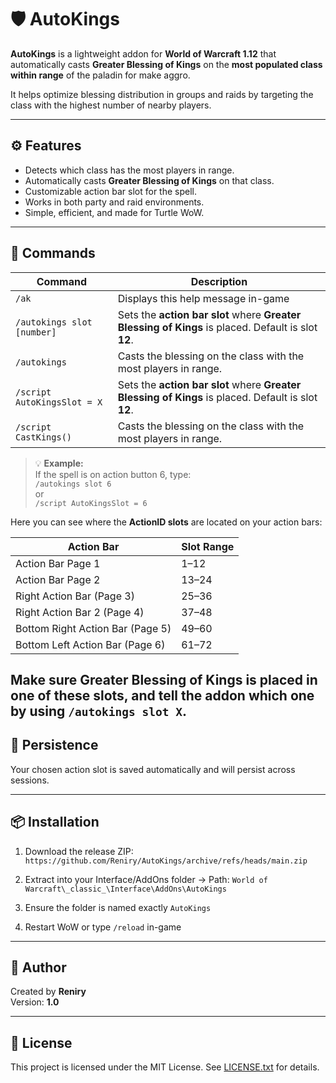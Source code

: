 # 🛡️ AutoKings

**AutoKings** is a lightweight addon for **World of Warcraft 1.12** that automatically casts **Greater Blessing of Kings** on the **most populated class within range** of the paladin for make aggro.

It helps optimize blessing distribution in groups and raids by targeting the class with the highest number of nearby players.

---

## ⚙️ Features

- Detects which class has the most players in range.
- Automatically casts **Greater Blessing of Kings** on that class.
- Customizable action bar slot for the spell.
- Works in both party and raid environments.
- Simple, efficient, and made for Turtle WoW.

---

## 🧙 Commands

| Command | Description |
|--------|-------------|
| `/ak` | Displays this help message in-game |
| `/autokings slot [number]` | Sets the **action bar slot** where **Greater Blessing of Kings** is placed. Default is slot **12**. |
| `/autokings` | Casts the blessing on the class with the most players in range. |
| `/script AutoKingsSlot = X` | Sets the **action bar slot** where **Greater Blessing of Kings** is placed. Default is slot **12**. |
| `/script CastKings()` | Casts the blessing on the class with the most players in range. |

> 💡 **Example:**  
> If the spell is on action button 6, type:  
> `/autokings slot 6`  
> or  
> `/script AutoKingsSlot = 6`

Here you can see where the **ActionID slots** are located on your action bars:

| Action Bar               | Slot Range  |
|--------------------------|-------------|
| Action Bar Page 1        | 1–12        |
| Action Bar Page 2        | 13–24       |
| Right Action Bar (Page 3)| 25–36       |
| Right Action Bar 2 (Page 4) | 37–48    |
| Bottom Right Action Bar (Page 5) | 49–60 |
| Bottom Left Action Bar (Page 6)  | 61–72 |

Make sure **Greater Blessing of Kings** is placed in one of these slots, and tell the addon which one by using `/autokings slot X`. 
---

## 💾 Persistence

Your chosen action slot is saved automatically and will persist across sessions.

---

## 📦 Installation

1. Download the release ZIP:
   `https://github.com/Reniry/AutoKings/archive/refs/heads/main.zip`

2. Extract into your Interface/AddOns folder
   → Path: `World of Warcraft\_classic_\Interface\AddOns\AutoKings`

3. Ensure the folder is named exactly `AutoKings`

4. Restart WoW or type `/reload` in-game

---

## 👤 Author

Created by **Reniry**  
Version: **1.0**

---

## 📜 License

This project is licensed under the MIT License. See [LICENSE.txt](LICENSE.txt) for details.